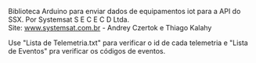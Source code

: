 Biblioteca Arduino para enviar dados de equipamentos iot para a API do SSX. Por Systemsat S E C E C D Ltda.      
Site: www.systemsat.com.br - Andrey Czertok e Thiago Kalahy



Use "Lista de Telemetria.txt" para verificar o id de cada telemetria e "Lista de Eventos" pra verificar os códigos de eventos.
